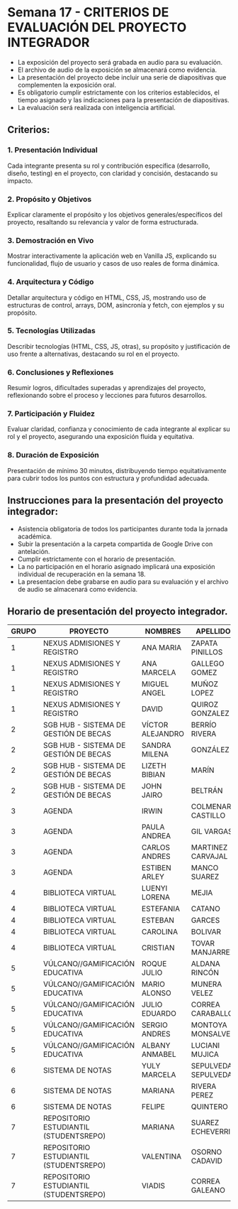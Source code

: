 #  Semana 17 - CRITERIOS DE EVALUACIÓN DEL PROYECTO INTEGRADOR

- La exposición del proyecto será grabada en audio para su evaluación.
- El archivo de audio de la exposición se almacenará como evidencia.
- La presentación del proyecto debe incluir una serie de diapositivas que complementen la exposición oral.
- Es obligatorio cumplir estrictamente con los criterios establecidos, el tiempo asignado y las indicaciones para la presentación de diapositivas.
- La evaluación será realizada con inteligencia artificial.


## Criterios:

### 1. **Presentación Individual**  
   Cada integrante presenta su rol y contribución específica (desarrollo, diseño, testing) en el proyecto, con claridad y concisión, destacando su impacto.  
   

### 2. **Propósito y Objetivos**  
   Explicar claramente el propósito y los objetivos generales/específicos del proyecto, resaltando su relevancia y valor de forma estructurada.  
  

### 3. **Demostración en Vivo**  
   Mostrar interactivamente la aplicación web en Vanilla JS, explicando su funcionalidad, flujo de usuario y casos de uso reales de forma dinámica.  


### 4. **Arquitectura y Código**  
   Detallar arquitectura y código en HTML, CSS, JS, mostrando uso de estructuras de control, arrays, DOM, asincronía y fetch, con ejemplos y su propósito.  
   

### 5. **Tecnologías Utilizadas**  
   Describir tecnologías (HTML, CSS, JS, otras), su propósito y justificación de uso frente a alternativas, destacando su rol en el proyecto.  
   

### 6. **Conclusiones y Reflexiones**  
   Resumir logros, dificultades superadas y aprendizajes del proyecto, reflexionando sobre el proceso y lecciones para futuros desarrollos.  
 

### 7. **Participación y Fluidez**  
   Evaluar claridad, confianza y conocimiento de cada integrante al explicar su rol y el proyecto, asegurando una exposición fluida y equitativa.  
 

### 8. **Duración de Exposición**  
   Presentación de mínimo 30 minutos, distribuyendo tiempo equitativamente para cubrir todos los puntos con estructura y profundidad adecuada.  
  

## Instrucciones para la presentación del proyecto integrador:

- Asistencia obligatoria de todos los participantes durante toda la jornada académica.
- Subir la presentación a la carpeta compartida de Google Drive con antelación.
- Cumplir estrictamente con el horario de presentación.
- La no participación en el horario asignado implicará una exposición individual de recuperación en la semana 18.
- La presentacion debe grabarse en audio para su evaluación y el archivo de audio se almacenará como evidencia.

## Horario de presentación del proyecto integrador.


| GRUPO | PROYECTO | NOMBRES | APELLIDOS | DESDE | HASTA |
|-------|----------|---------|-----------|-------|-------|
| 1 | NEXUS ADMISIONES Y REGISTRO | ANA MARIA | ZAPATA PINILLOS | 6:20 | 6:40 |
| 1 | NEXUS ADMISIONES Y REGISTRO | ANA MARCELA | GALLEGO GOMEZ | 6:20 | 6:40 |
| 1 | NEXUS ADMISIONES Y REGISTRO | MIGUEL ANGEL | MUÑOZ LOPEZ | 6:20 | 6:40 |
| 1 | NEXUS ADMISIONES Y REGISTRO | DAVID | QUIROZ GONZALEZ | 6:20 | 6:40 |
| 2 | SGB HUB - SISTEMA DE GESTIÓN DE BECAS | VÍCTOR ALEJANDRO | BERRÍO RIVERA | 6:45 | 7:05 |
| 2 | SGB HUB - SISTEMA DE GESTIÓN DE BECAS | SANDRA MILENA | GONZÁLEZ | 6:45 | 7:05 |
| 2 | SGB HUB - SISTEMA DE GESTIÓN DE BECAS | LIZETH BIBIAN | MARÍN | 6:45 | 7:05 |
| 2 | SGB HUB - SISTEMA DE GESTIÓN DE BECAS | JOHN JAIRO | BELTRÁN | 6:45 | 7:05 |
| 3 | AGENDA | IRWIN | COLMENAREZ CASTILLO | 7:10 | 7:30 |
| 3 | AGENDA | PAULA ANDREA | GIL VARGAS | 7:10 | 7:30 |
| 3 | AGENDA | CARLOS ANDRES | MARTINEZ CARVAJAL | 7:10 | 7:30 |
| 3 | AGENDA | ESTIBEN ARLEY | MANCO SUAREZ | 7:10 | 7:30 |
| 4 | BIBLIOTECA VIRTUAL | LUENYI LORENA | MEJIA | 7:35 | 7:45 |
| 4 | BIBLIOTECA VIRTUAL | ESTEFANIA | CATANO | 7:35 | 7:45 |
| 4 | BIBLIOTECA VIRTUAL | ESTEBAN | GARCES | 7:35 | 7:45 |
| 4 | BIBLIOTECA VIRTUAL | CAROLINA | BOLIVAR | 7:35 | 7:45 |
| 4 | BIBLIOTECA VIRTUAL | CRISTIAN | TOVAR MANJARREZ | 7:35 | 7:45 |
| 5 | VÚLCANO//GAMIFICACIÓN EDUCATIVA | ROQUE JULIO | ALDANA RINCÓN | 7:50 | 8:10 |
| 5 | VÚLCANO//GAMIFICACIÓN EDUCATIVA | MARIO ALONSO | MUNERA VELEZ | 7:50 | 8:10 |
| 5 | VÚLCANO//GAMIFICACIÓN EDUCATIVA | JULIO EDUARDO | CORREA CARABALLO | 7:50 | 8:10 |
| 5 | VÚLCANO//GAMIFICACIÓN EDUCATIVA | SERGIO ANDRES | MONTOYA MONSALVE | 7:50 | 8:10 |
| 5 | VÚLCANO//GAMIFICACIÓN EDUCATIVA | ALBANY ANMABEL | LUCIANI MUJICA | 7:50 | 8:10 |
| 6 | SISTEMA DE NOTAS | YULY MARCELA | SEPULVEDA SEPULVEDA | 8:15 | 8:35 |
| 6 | SISTEMA DE NOTAS | MARIANA | RIVERA PEREZ | 8:15 | 8:35 |
| 6 | SISTEMA DE NOTAS | FELIPE | QUINTERO | 8:15 | 8:35 |
| 7 | REPOSITORIO ESTUDIANTIL (STUDENTSREPO) | MARIANA | SUAREZ ECHEVERRI | 8:40 | 9:00 |
| 7 | REPOSITORIO ESTUDIANTIL (STUDENTSREPO) | VALENTINA | OSORNO CADAVID | 8:40 | 9:00 |
| 7 | REPOSITORIO ESTUDIANTIL (STUDENTSREPO) | VIADIS | CORREA GALEANO | 8:40 | 9:00 |